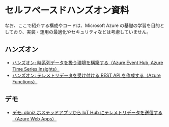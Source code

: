 # セルフペースドハンズオン資料

なお、ここで紹介する構成やコードは、Microsoft Azure の基礎の学習を目的としており、実装・運用の最適化やセキュリティなどは考慮していません。

## ハンズオン

- [ハンズオン: 時系列データを扱う環境を構築する（Azure Event Hub, Azure Time Series Insights）](./prepare-env-for-time-series-data.md)
- [ハンズオン: テレメトリデータを受け付ける REST API を作成する（Azure Functions）](./create-rest-api-to-receive-telemetry.md)

## デモ

- [デモ: obniz ホステッドアプリから IoT Hub にテレメトリデータを送信する（Azure Web Apps）](./demo-send-telemetry-from-obniz-hostedapp-to-iothub.md)
